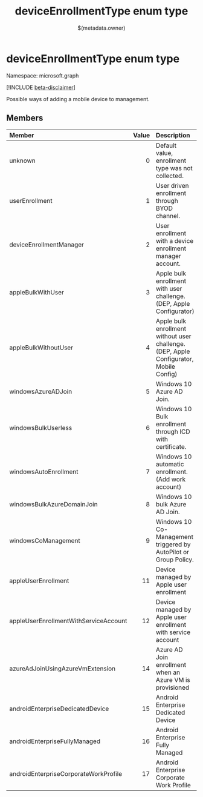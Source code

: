﻿---
title: "deviceEnrollmentType enum type"
description: "Possible ways of adding a mobile device to management."
localization_priority: Normal
author: "$(metadata.owner)"
ms.prod: ""
doc_type: enumPageType
---

# deviceEnrollmentType enum type

Namespace: microsoft.graph

[!INCLUDE [beta-disclaimer](../../includes/beta-disclaimer.md)]

Possible ways of adding a mobile device to management.

## Members

| Member                                | Value | Description                                                                            |
| :------------------------------------ | ----: | :------------------------------------------------------------------------------------- |
| unknown                               | 0     | Default value, enrollment type was not collected.                                      |
| userEnrollment                        | 1     | User driven enrollment through BYOD channel.                                           |
| deviceEnrollmentManager               | 2     | User enrollment with a device enrollment manager account.                              |
| appleBulkWithUser                     | 3     | Apple bulk enrollment with user challenge. (DEP, Apple Configurator)                   |
| appleBulkWithoutUser                  | 4     | Apple bulk enrollment without user challenge. (DEP, Apple Configurator, Mobile Config) |
| windowsAzureADJoin                    | 5     | Windows 10 Azure AD Join.                                                              |
| windowsBulkUserless                   | 6     | Windows 10 Bulk enrollment through ICD with certificate.                               |
| windowsAutoEnrollment                 | 7     | Windows 10 automatic enrollment. (Add work account)                                    |
| windowsBulkAzureDomainJoin            | 8     | Windows 10 bulk Azure AD Join.                                                         |
| windowsCoManagement                   | 9     | Windows 10 Co-Management triggered by AutoPilot or Group Policy.                       |
| appleUserEnrollment                   | 11    | Device managed by Apple user enrollment                                                |
| appleUserEnrollmentWithServiceAccount | 12    | Device managed by Apple user enrollment with service account                           |
| azureAdJoinUsingAzureVmExtension      | 14    | Azure AD Join enrollment when an Azure VM is provisioned                               |
| androidEnterpriseDedicatedDevice      | 15    | Android Enterprise Dedicated Device                                                    |
| androidEnterpriseFullyManaged         | 16    | Android Enterprise Fully Managed                                                       |
| androidEnterpriseCorporateWorkProfile | 17    | Android Enterprise Corporate Work Profile                                              |